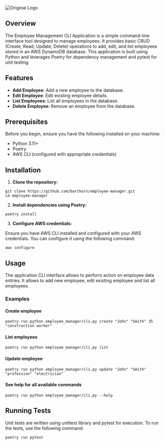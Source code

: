 ![Original Logo](https://github.com/bartkorn/employee-manager/assets/9967734/a6a69dc1-37bb-42cb-bcec-487bd5ad6fbf)


## Overview

The Employee Management CLI Application is a simple command-line interface tool designed to manage employees. It provides basic CRUD (Create, Read, Update, Delete) operations to add, edit, and list employees stored in an AWS DynamoDB database. This application is built using Python and leverages Poetry for dependency management and pytest for unit testing.

## Features


* **Add Employee**: Add a new employee to the database.
* **Edit Employee**: Edit existing employee details.
* **List Employees**: List all employees in the database.
* **Delete Employee**: Remove an employee from the database.

## Prerequisites

Before you begin, ensure you have the following installed on your machine:

* Python 3.11+
* Poetry
* AWS CLI (configured with appropriate credentials)

## Installation

1. **Clone the repository:**

````
git clone https://github.com/bartkorn/employee-manager.git
cd employee-manager
````
2. **Install dependencies using Poetry:**

````
poetry install
````

3. **Configure AWS credentials:**

Ensure you have AWS CLI installed and configured with your AWS credentials. You can configure it using the following command:
````
aws configure
````

## Usage

The application CLI interface allows to perform action on employee data entries. It allows to add new employee, edit existing employee and list all employees.

### Examples
#### Create employee
````
poetry run python employee_manager/cli.py create "John" "Smith" 35 "construction worker" 
````
#### List employees
````
poetry run python employee_manager/cli.py list 
````
#### Update employee
````
poetry run python employee_manager/cli.py update "John" "Smith" "profession" "electrician" 
````
#### See help for all available commands 
````
poetry run python employee_manager/cli.py --help 
````

## Running Tests
Unit tests are written using unittest library and pytest for execution. To run the tests, use the following command:

````
poetry run pytest
````
